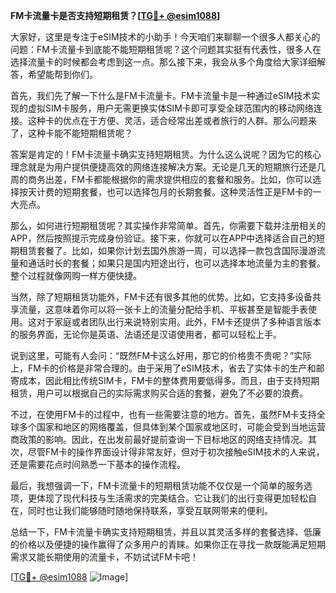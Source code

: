 **FM卡流量卡是否支持短期租赁？[[TG💪+ @esim1088](https://t.me/s/esim1088)]**

大家好，这里是专注于eSIM技术的小助手！今天咱们来聊聊一个很多人都关心的问题：FM卡流量卡到底能不能短期租赁呢？这个问题其实挺有代表性，很多人在选择流量卡的时候都会考虑到这一点。那么接下来，我会从多个角度给大家详细解答，希望能帮到你们。

首先，我们先了解一下什么是FM卡流量卡。FM卡流量卡是一种通过eSIM技术实现的虚拟SIM卡服务，用户无需更换实体SIM卡即可享受全球范围内的移动网络连接。这种卡的优点在于方便、灵活，适合经常出差或者旅行的人群。那么问题来了，这种卡能不能短期租赁呢？

答案是肯定的！FM卡流量卡确实支持短期租赁。为什么这么说呢？因为它的核心理念就是为用户提供便捷高效的网络连接解决方案。无论是几天的短期旅行还是几周的商务出差，FM卡都能根据你的需求提供相应的套餐和服务。比如，你可以选择按天计费的短期套餐，也可以选择包月的长期套餐。这种灵活性正是FM卡的一大亮点。

那么，如何进行短期租赁呢？其实操作非常简单。首先，你需要下载并注册相关的APP，然后按照提示完成身份验证。接下来，你就可以在APP中选择适合自己的短期租赁套餐了。比如，如果你计划去国外旅游一周，可以选择一款包含国际漫游流量和通话时长的套餐；如果只是国内短途出行，也可以选择本地流量为主的套餐。整个过程就像网购一样方便快捷。

当然，除了短期租赁功能外，FM卡还有很多其他的优势。比如，它支持多设备共享流量，这意味着你可以将一张卡上的流量分配给手机、平板甚至是智能手表使用。这对于家庭或者团队出行来说特别实用。此外，FM卡还提供了多种语言版本的服务界面，无论你是英语、法语还是汉语使用者，都可以轻松上手。

说到这里，可能有人会问：“既然FM卡这么好用，那它的价格贵不贵呢？”实际上，FM卡的价格是非常合理的。由于采用了eSIM技术，省去了实体卡的生产和邮寄成本，因此相比传统SIM卡，FM卡的整体费用要低得多。而且，由于支持短期租赁，用户可以根据自己的实际需求购买合适的套餐，避免了不必要的浪费。

不过，在使用FM卡的过程中，也有一些需要注意的地方。首先，虽然FM卡支持全球多个国家和地区的网络覆盖，但具体到某个国家或地区时，可能会受到当地运营商政策的影响。因此，在出发前最好提前查询一下目标地区的网络支持情况。其次，尽管FM卡的操作界面设计得非常友好，但对于初次接触eSIM技术的人来说，还是需要花点时间熟悉一下基本的操作流程。

最后，我想强调一下，FM卡流量卡的短期租赁功能不仅仅是一个简单的服务选项，更体现了现代科技与生活需求的完美结合。它让我们的出行变得更加轻松自在，同时也让我们能够随时随地保持联系，享受互联网带来的便利。

总结一下，FM卡流量卡确实支持短期租赁，并且以其灵活多样的套餐选择、低廉的价格以及便捷的操作赢得了众多用户的青睐。如果你正在寻找一款既能满足短期需求又能长期使用的流量卡，不妨试试FM卡吧！

[[TG💪+ @esim1088](https://t.me/s/esim1088) ![Image](https://i.postimg.cc/4NQfJmqS/Snipaste-2025-05-13-00-14-12.png)]